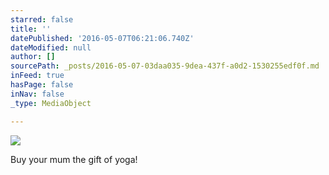 ```yaml
---
starred: false
title: ''
datePublished: '2016-05-07T06:21:06.740Z'
dateModified: null
author: []
sourcePath: _posts/2016-05-07-03daa035-9dea-437f-a0d2-1530255edf0f.md
inFeed: true
hasPage: false
inNav: false
_type: MediaObject

---
```

![](https://the-grid-user-content.s3-us-west-2.amazonaws.com/618b008a-c911-4b9f-8cbd-317b261b0a4f.jpg)

Buy your mum the gift of yoga!
